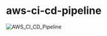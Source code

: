# aws-ci-cd-pipeline

![AWS_CI_CD_Pipeline](https://github.com/KimJinung/aws-ci-cd-pipeline/assets/111354195/9fe046d9-5706-4d92-8220-b58a1594ee8b)
